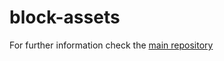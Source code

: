 # block-assets

For further information check the [main repository](https://github.com/enhavo/enhavo)